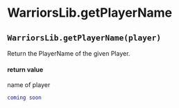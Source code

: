 # WarriorsLib.getPlayerName

## `WarriorsLib.getPlayerName(player)`

Return the PlayerName of the given Player.&#x20;

#### return value

name of player

```lua
coming soon
```
